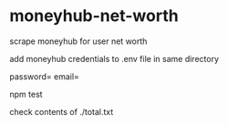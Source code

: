 # moneyhub-net-worth
scrape moneyhub for user net worth

add moneyhub credentials to .env file in same directory 

password=
email=

npm test

check contents of ./total.txt
